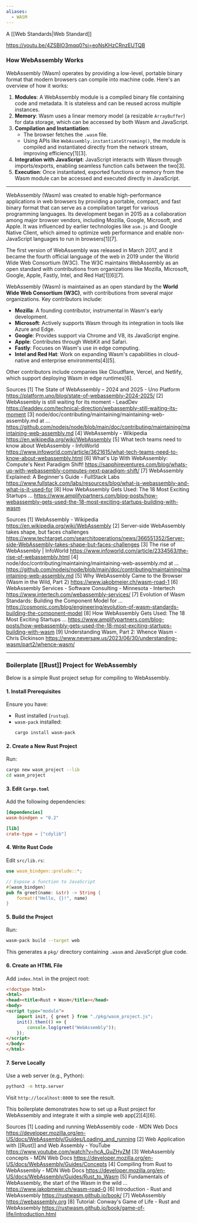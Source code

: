```yaml
---
aliases:
  - WASM
---
```

A [[Web Standards|Web Standard]]

https://youtu.be/4ZSBlO3mqq0?si=eoNsKHzCRnzEUTQB

### How WebAssembly Works

WebAssembly (Wasm) operates by providing a low-level, portable binary format that modern browsers can compile into machine code. Here's an overview of how it works:

1. **Modules**: A WebAssembly module is a compiled binary file containing code and metadata. It is stateless and can be reused across multiple instances.
2. **Memory**: Wasm uses a linear memory model (a resizable `ArrayBuffer`) for data storage, which can be accessed by both Wasm and JavaScript.
3. **Compilation and Instantiation**:
   - The browser fetches the `.wasm` file.
   - Using APIs like `WebAssembly.instantiateStreaming()`, the module is compiled and instantiated directly from the network stream, improving efficiency[1][3].
4. **Integration with JavaScript**: JavaScript interacts with Wasm through imports/exports, enabling seamless function calls between the two[3].
5. **Execution**: Once instantiated, exported functions or memory from the Wasm module can be accessed and executed directly in JavaScript.

---

WebAssembly (Wasm) was created to enable high-performance applications in web browsers by providing a portable, compact, and fast binary format that can serve as a compilation target for various programming languages. Its development began in 2015 as a collaboration among major browser vendors, including Mozilla, Google, Microsoft, and Apple. It was influenced by earlier technologies like `asm.js` and Google Native Client, which aimed to optimize web performance and enable non-JavaScript languages to run in browsers[1][7].

The first version of WebAssembly was released in March 2017, and it became the fourth official language of the web in 2019 under the World Wide Web Consortium (W3C). The W3C maintains WebAssembly as an open standard with contributions from organizations like Mozilla, Microsoft, Google, Apple, Fastly, Intel, and Red Hat[1][6][7].

WebAssembly (Wasm) is maintained as an open standard by the **World Wide Web Consortium (W3C)**, with contributions from several major organizations. Key contributors include:

- **Mozilla**: A founding contributor, instrumental in Wasm's early development.
- **Microsoft**: Actively supports Wasm through its integration in tools like Azure and Edge.
- **Google**: Provides support via Chrome and V8, its JavaScript engine.
- **Apple**: Contributes through WebKit and Safari.
- **Fastly**: Focuses on Wasm's use in edge computing.
- **Intel and Red Hat**: Work on expanding Wasm's capabilities in cloud-native and enterprise environments[4][5].

Other contributors include companies like Cloudflare, Vercel, and Netlify, which support deploying Wasm in edge runtimes[6].

Sources
[1] The State of WebAssembly – 2024 and 2025 - Uno Platform https://platform.uno/blog/state-of-webassembly-2024-2025/
[2] WebAssembly is still waiting for its moment - LeadDev https://leaddev.com/technical-direction/webassembly-still-waiting-its-moment
[3] node/doc/contributing/maintaining/maintaining-web-assembly.md at ... https://github.com/nodejs/node/blob/main/doc/contributing/maintaining/maintaining-web-assembly.md
[4] WebAssembly - Wikipedia https://en.wikipedia.org/wiki/WebAssembly
[5] What tech teams need to know about WebAssembly - InfoWorld https://www.infoworld.com/article/3621615/what-tech-teams-need-to-know-about-webassembly.html
[6] What's Up With WebAssembly: Compute's Next Paradigm Shift! https://sapphireventures.com/blog/whats-up-with-webassembly-computes-next-paradigm-shift/
[7] WebAssembly Explained: A Beginner's Guide - FullStack Labs https://www.fullstack.com/labs/resources/blog/what-is-webassembly-and-what-is-it-used-for
[8] How WebAssembly Gets Used: The 18 Most Exciting Startups ... https://www.amplifypartners.com/blog-posts/how-webassembly-gets-used-the-18-most-exciting-startups-building-with-wasm


Sources
[1] WebAssembly - Wikipedia https://en.wikipedia.org/wiki/WebAssembly
[2] Server-side WebAssembly takes shape, but faces challenges https://www.techtarget.com/searchitoperations/news/366551352/Server-side-WebAssembly-takes-shape-but-faces-challenges
[3] The rise of WebAssembly | InfoWorld https://www.infoworld.com/article/2334563/the-rise-of-webassembly.html
[4] node/doc/contributing/maintaining/maintaining-web-assembly.md at ... https://github.com/nodejs/node/blob/main/doc/contributing/maintaining/maintaining-web-assembly.md
[5] Why WebAssembly Came to the Browser (Wasm in the Wild, Part 2) https://www.jakobmeier.ch/wasm-road-1
[6] WebAssembly Services - Software Consulting - Minnesota - Intertech https://www.intertech.com/webassembly-services/
[7] Evolution of Wasm Standards: Building the Component Model for ... https://cosmonic.com/blog/engineering/evolution-of-wasm-standards-building-the-component-model
[8] How WebAssembly Gets Used: The 18 Most Exciting Startups ... https://www.amplifypartners.com/blog-posts/how-webassembly-gets-used-the-18-most-exciting-startups-building-with-wasm
[9] Understanding Wasm, Part 2: Whence Wasm - Chris Dickinson https://www.neversaw.us/2023/06/30/understanding-wasm/part2/whence-wasm/

***
### Boilerplate [[Rust]] Project for WebAssembly

Below is a simple Rust project setup for compiling to WebAssembly.

#### 1. **Install Prerequisites**
Ensure you have:
- Rust installed (`rustup`).
- `wasm-pack` installed:  
  ```bash
  cargo install wasm-pack
  ```

#### 2. **Create a New Rust Project**
Run:
```bash
cargo new wasm_project --lib
cd wasm_project
```

#### 3. **Edit `Cargo.toml`**
Add the following dependencies:
```toml
[dependencies]
wasm-bindgen = "0.2"

[lib]
crate-type = ["cdylib"]
```

#### 4. **Write Rust Code**
Edit `src/lib.rs`:
```rust
use wasm_bindgen::prelude::*;

// Expose a function to JavaScript
#[wasm_bindgen]
pub fn greet(name: &str) -> String {
    format!("Hello, {}!", name)
}
```

#### 5. **Build the Project**
Run:
```bash
wasm-pack build --target web
```
This generates a `pkg/` directory containing `.wasm` and JavaScript glue code.

#### 6. **Create an HTML File**
Add `index.html` in the project root:
```html
<!doctype html>
<html>
<head><title>Rust + Wasm</title></head>
<body>
<script type="module">
    import init, { greet } from "./pkg/wasm_project.js";
    init().then(() => {
        console.log(greet("WebAssembly"));
    });
</script>
</body>
</html>
```

#### 7. **Serve Locally**
Use a web server (e.g., Python):
```bash
python3 -m http.server
```
Visit `http://localhost:8000` to see the result.

This boilerplate demonstrates how to set up a Rust project for WebAssembly and integrate it with a simple web app[2][4][6].

Sources
[1] Loading and running WebAssembly code - MDN Web Docs https://developer.mozilla.org/en-US/docs/WebAssembly/Guides/Loading_and_running
[2] Web Application with [[Rust]] and Web Assembly - YouTube https://www.youtube.com/watch?v=hcA_GuZHyZM
[3] WebAssembly concepts - MDN Web Docs https://developer.mozilla.org/en-US/docs/WebAssembly/Guides/Concepts
[4] Compiling from Rust to WebAssembly - MDN Web Docs https://developer.mozilla.org/en-US/docs/WebAssembly/Guides/Rust_to_Wasm
[5] Fundamentals of WebAssembly, the start of the Wasm in the wild ... https://www.jakobmeier.ch/wasm-road-0
[6] Introduction - Rust and WebAssembly https://rustwasm.github.io/book/
[7] WebAssembly https://webassembly.org
[8] Tutorial: Conway's Game of Life - Rust and WebAssembly https://rustwasm.github.io/book/game-of-life/introduction.html

>